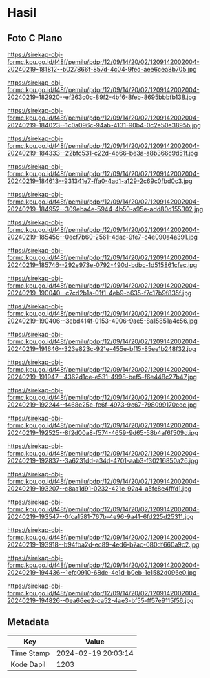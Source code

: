 # Hasil

## Foto C Plano

https://sirekap-obj-formc.kpu.go.id/f48f/pemilu/pdpr/12/09/14/20/02/1209142002004-20240219-181812--b027866f-857d-4c04-9fed-aee6cea8b705.jpg

https://sirekap-obj-formc.kpu.go.id/f48f/pemilu/pdpr/12/09/14/20/02/1209142002004-20240219-182920--ef263c0c-89f2-4bf6-8feb-8695bbbfb138.jpg

https://sirekap-obj-formc.kpu.go.id/f48f/pemilu/pdpr/12/09/14/20/02/1209142002004-20240219-184023--1c0a096c-94ab-4131-90b4-0c2e50e3895b.jpg

https://sirekap-obj-formc.kpu.go.id/f48f/pemilu/pdpr/12/09/14/20/02/1209142002004-20240219-184333--22bfc531-c22d-4b66-be3a-a8b366c9d51f.jpg

https://sirekap-obj-formc.kpu.go.id/f48f/pemilu/pdpr/12/09/14/20/02/1209142002004-20240219-184613--931341e7-ffa0-4ad1-a129-2c69c0fbd0c3.jpg

https://sirekap-obj-formc.kpu.go.id/f48f/pemilu/pdpr/12/09/14/20/02/1209142002004-20240219-184952--309eba4e-5944-4b50-a95e-add80d155302.jpg

https://sirekap-obj-formc.kpu.go.id/f48f/pemilu/pdpr/12/09/14/20/02/1209142002004-20240219-185456--0ecf7b60-2561-4dac-9fe7-c4e090a4a391.jpg

https://sirekap-obj-formc.kpu.go.id/f48f/pemilu/pdpr/12/09/14/20/02/1209142002004-20240219-185746--292e973e-0792-490d-bdbc-1d515861cfec.jpg

https://sirekap-obj-formc.kpu.go.id/f48f/pemilu/pdpr/12/09/14/20/02/1209142002004-20240219-190040--c7cd2b1a-01f1-4eb9-b635-f7c17b9f835f.jpg

https://sirekap-obj-formc.kpu.go.id/f48f/pemilu/pdpr/12/09/14/20/02/1209142002004-20240219-190406--3ebd414f-0153-4906-9ae5-8a15851a4c56.jpg

https://sirekap-obj-formc.kpu.go.id/f48f/pemilu/pdpr/12/09/14/20/02/1209142002004-20240219-191646--323e823c-921e-455e-bf15-85ee1b248f32.jpg

https://sirekap-obj-formc.kpu.go.id/f48f/pemilu/pdpr/12/09/14/20/02/1209142002004-20240219-191947--4362d1ce-e531-4998-bef5-f6e448c27b47.jpg

https://sirekap-obj-formc.kpu.go.id/f48f/pemilu/pdpr/12/09/14/20/02/1209142002004-20240219-192244--f468e25e-fe6f-4973-9c67-798099170eec.jpg

https://sirekap-obj-formc.kpu.go.id/f48f/pemilu/pdpr/12/09/14/20/02/1209142002004-20240219-192525--8f2d00a8-f574-4659-9d65-58b4af6f509d.jpg

https://sirekap-obj-formc.kpu.go.id/f48f/pemilu/pdpr/12/09/14/20/02/1209142002004-20240219-192837--3a6231dd-a34d-4701-aab3-f30216850a26.jpg

https://sirekap-obj-formc.kpu.go.id/f48f/pemilu/pdpr/12/09/14/20/02/1209142002004-20240219-193207--c8aa1d91-0232-421e-92a4-a5fc8e4fffd1.jpg

https://sirekap-obj-formc.kpu.go.id/f48f/pemilu/pdpr/12/09/14/20/02/1209142002004-20240219-193547--0fca1581-767b-4e96-9a41-6fd225d25311.jpg

https://sirekap-obj-formc.kpu.go.id/f48f/pemilu/pdpr/12/09/14/20/02/1209142002004-20240219-193918--b94fba2d-ec89-4ed6-b7ac-080df660a9c2.jpg

https://sirekap-obj-formc.kpu.go.id/f48f/pemilu/pdpr/12/09/14/20/02/1209142002004-20240219-194436--1efc0910-68de-4e1d-b0eb-1e1582d096e0.jpg

https://sirekap-obj-formc.kpu.go.id/f48f/pemilu/pdpr/12/09/14/20/02/1209142002004-20240219-194826--0ea66ee2-ca52-4ae3-bf55-ff57e9115f56.jpg


## Metadata

| Key        | Value               |
| ---------- | ------------------- |
| Time Stamp | 2024-02-19 20:03:14 |
| Kode Dapil | 1203                |



